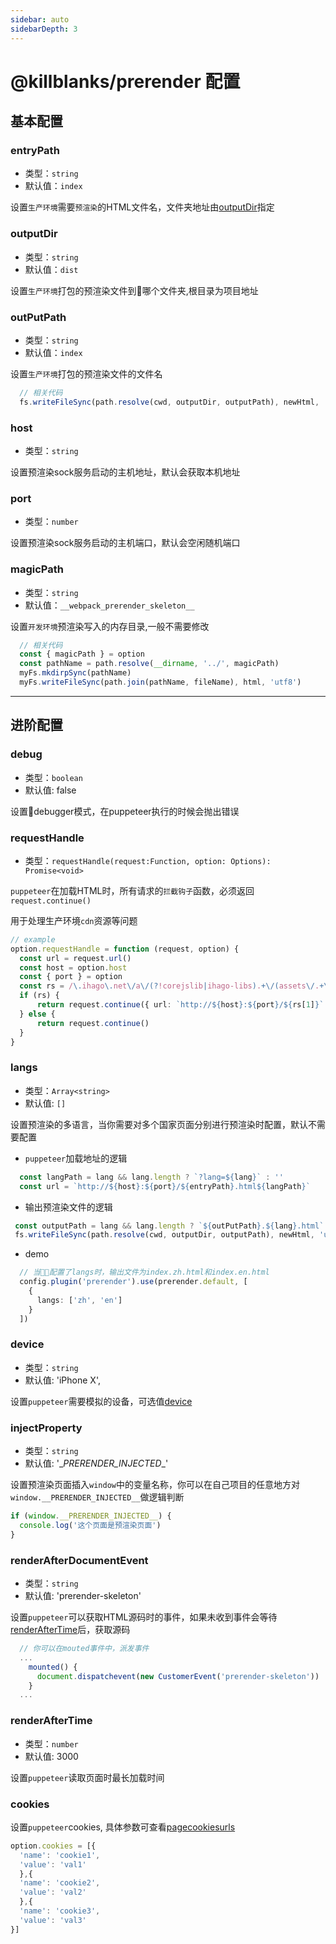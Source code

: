 ```yaml
---
sidebar: auto
sidebarDepth: 3
---
```

# @killblanks/prerender 配置
## 基本配置

### entryPath

- 类型：`string`
- 默认值：`index`

设置`生产环境`需要`预渲染`的HTML文件名，文件夹地址由[outputDir](#outputDir)指定

### outputDir

- 类型：`string`
- 默认值：`dist`

设置`生产环境`打包的预渲染文件到哪个文件夹,根目录为项目地址

### outPutPath

- 类型：`string`
- 默认值：`index`

设置`生产环境`打包的预渲染文件的文件名

```ts
  // 相关代码
  fs.writeFileSync(path.resolve(cwd, outputDir, outputPath), newHtml, 'utf8')
```

### host

- 类型：`string`

设置预渲染sock服务启动的主机地址，默认会获取本机地址

### port

- 类型：`number`

设置预渲染sock服务启动的主机端口，默认会空闲随机端口

### magicPath

- 类型：`string`
- 默认值：`__webpack_prerender_skeleton__`

设置`开发环境`预渲染写入的内存目录,一般不需要修改

```ts
  // 相关代码
  const { magicPath } = option
  const pathName = path.resolve(__dirname, '../', magicPath)
  myFs.mkdirpSync(pathName)
  myFs.writeFileSync(path.join(pathName, fileName), html, 'utf8')
```

---
## 进阶配置

### debug

- 类型：`boolean`
- 默认值: false

设置debugger模式，在puppeteer执行的时候会抛出错误

### requestHandle

- 类型：`requestHandle(request:Function, option: Options): Promise<void>`

`puppeteer`在加载HTML时，所有请求的`拦截钩子`函数，必须返回`request.continue()`

用于处理生产环境`cdn`资源等问题

````ts
// example
option.requestHandle = function (request, option) {
  const url = request.url()
  const host = option.host
  const { port } = option
  const rs = /\.ihago\.net\/a\/(?!corejslib|ihago-libs).+\/(assets\/.+\/.+\..+)/.exec(url)
  if (rs) {
      return request.continue({ url: `http://${host}:${port}/${rs[1]}` })
  } else {
      return request.continue()
  }
}
````

### langs

- 类型：`Array<string>`
- 默认值: `[]`

设置预渲染的多语言，当你需要对多个国家页面分别进行预渲染时配置，默认不需要配置

- `puppeteer`加载地址的逻辑

```ts
  const langPath = lang && lang.length ? `?lang=${lang}` : ''
  const url = `http://${host}:${port}/${entryPath}.html${langPath}`
```
- 输出预渲染文件的逻辑

```ts
 const outputPath = lang && lang.length ? `${outPutPath}.${lang}.html` : `${outPutPath}.html`
 fs.writeFileSync(path.resolve(cwd, outputDir, outputPath), newHtml, 'utf8')
```

- demo

```ts
  // 当配置了langs时，输出文件为index.zh.html和index.en.html
  config.plugin('prerender').use(prerender.default, [
    {
      langs: ['zh', 'en']
    }
  ])
```

### device

- 类型：`string`
- 默认值: 'iPhone X',

设置`puppeteer`需要模拟的设备，可选值[device](https://github.com/puppeteer/puppeteer/blob/main/src/common/DeviceDescriptors.ts)

### injectProperty

- 类型：`string`
- 默认值: '\__PRERENDER_INJECTED__\'

设置预渲染页面插入`window`中的变量名称，你可以在自己项目的任意地方对`window.__PRERENDER_INJECTED__`做逻辑判断

```ts
if (window.__PRERENDER_INJECTED__) {
  console.log('这个页面是预渲染页面')
}
```

### renderAfterDocumentEvent

- 类型：`string`
- 默认值: 'prerender-skeleton'

设置`puppeteer`可以获取HTML源码时的事件，如果未收到事件会等待[renderAfterTime](#renderAfterTime)后，获取源码

```ts
  // 你可以在mouted事件中，派发事件
  ...
    mounted() {
      document.dispatchevent(new CustomerEvent('prerender-skeleton'))
    }
  ...
```

### renderAfterTime

- 类型：`number`
- 默认值: 3000

设置`puppeteer`读取页面时最长加载时间


### cookies

设置`puppeteer`cookies, 具体参数可查看[pagecookiesurls](https://github.com/puppeteer/puppeteer/blob/main/docs/api.md#pagecookiesurls)

````ts
option.cookies = [{
  'name': 'cookie1',
  'value': 'val1'
  },{
  'name': 'cookie2',
  'value': 'val2'
  },{
  'name': 'cookie3',
  'value': 'val3'
}]
````
